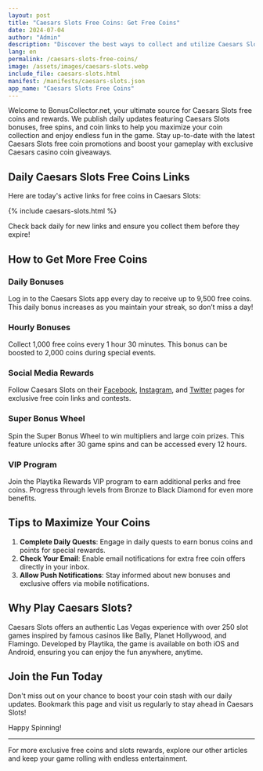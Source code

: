 ```yaml
---
layout: post
title: "Caesars Slots Free Coins: Get Free Coins"
date: 2024-07-04
author: "Admin"
description: "Discover the best ways to collect and utilize Caesars Slots free coins with daily updates and exclusive rewards."
lang: en
permalink: /caesars-slots-free-coins/
image: /assets/images/caesars-slots.webp
include_file: caesars-slots.html
manifest: /manifests/caesars-slots.json
app_name: "Caesars Slots Free Coins"
---
```


Welcome to BonusCollector.net, your ultimate source for Caesars Slots free coins and rewards. We publish daily updates featuring Caesars Slots bonuses, free spins, and coin links to help you maximize your coin collection and enjoy endless fun in the game. Stay up-to-date with the latest Caesars Slots free coin promotions and boost your gameplay with exclusive Caesars casino coin giveaways.

## Daily Caesars Slots Free Coins Links

Here are today's active links for free coins in Caesars Slots:

{% include caesars-slots.html %}

Check back daily for new links and ensure you collect them before they expire!

## How to Get More Free Coins

### Daily Bonuses
Log in to the Caesars Slots app every day to receive up to 9,500 free coins. This daily bonus increases as you maintain your streak, so don’t miss a day!

### Hourly Bonuses
Collect 1,000 free coins every 1 hour 30 minutes. This bonus can be boosted to 2,000 coins during special events.

### Social Media Rewards
Follow Caesars Slots on their [Facebook](https://www.facebook.com/CaesarsCasino/), [Instagram](https://www.instagram.com/caesars_slots/), and [Twitter](https://twitter.com/CaesarsSlots) pages for exclusive free coin links and contests.

### Super Bonus Wheel
Spin the Super Bonus Wheel to win multipliers and large coin prizes. This feature unlocks after 30 game spins and can be accessed every 12 hours.

### VIP Program
Join the Playtika Rewards VIP program to earn additional perks and free coins. Progress through levels from Bronze to Black Diamond for even more benefits.

## Tips to Maximize Your Coins

1. **Complete Daily Quests**: Engage in daily quests to earn bonus coins and points for special rewards.
2. **Check Your Email**: Enable email notifications for extra free coin offers directly in your inbox.
3. **Allow Push Notifications**: Stay informed about new bonuses and exclusive offers via mobile notifications.

## Why Play Caesars Slots?

Caesars Slots offers an authentic Las Vegas experience with over 250 slot games inspired by famous casinos like Bally, Planet Hollywood, and Flamingo. Developed by Playtika, the game is available on both iOS and Android, ensuring you can enjoy the fun anywhere, anytime.

## Join the Fun Today

Don't miss out on your chance to boost your coin stash with our daily updates. Bookmark this page and visit us regularly to stay ahead in Caesars Slots!

Happy Spinning!

---

For more exclusive free coins and slots rewards, explore our other articles and keep your game rolling with endless entertainment.